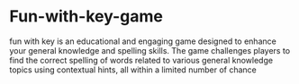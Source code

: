 # Fun-with-key-game
fun with key is an educational and engaging game designed to enhance your general knowledge and spelling skills. The game challenges players to find the correct spelling of words related to various general knowledge topics using contextual hints, all within a limited number of chance
